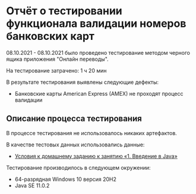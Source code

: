 # Отчёт о тестировании функционала валидации номеров банковских карт

08.10.2021 - 08.10.2021 было проведено тестирование методом черного ящика приложения "Онлайн переводы".

На тестирование затрачено: 1 ч 20 мин

В результате тестирования выявлены следующие дефекты:
- Банковские карты American Express (AMEX) не проходят процесс валидации

## Описание процесса тестирования

В процессе тестирования не использовалось никаких артефактов.

В качестве тестовых данных использовались данные: 
* [Условия к домашнему заданию к занятию «1. Введение в Java»](https://github.com/netology-code/javaqa-homeworks/blob/master/intro/MERGED.md)

Тестирование производилось в следующем окружении:
* 64-разрядная Windows 10 версия 20H2
* Java SE 11.0.2
